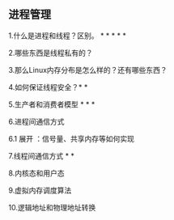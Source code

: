 ## 进程管理

1.什么是进程和线程？区别。 * * * * *

2.哪些东西是线程私有的？

3.那么Linux内存分布是怎么样的？还有哪些东西？

4.如何保证线程安全？* *

5.生产者和消费者模型 * * *

6.进程间通信方式

6.1 展开 ：信号量、共享内存等如何实现

7.线程间通信方式 * *

8.内核态和用户态

9.虚拟内存调度算法

10.逻辑地址和物理地址转换

